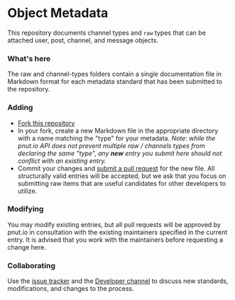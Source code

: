 # Object Metadata

This repository documents channel types and `raw` types that can be attached user, post, channel, and message objects.

### What's here

The raw and channel-types folders contain a single documentation file in Markdown format for each metadata standard that has been submitted to the repository.

### Adding

* [Fork this repository](https://help.github.com/articles/fork-a-repo)
* In your fork, create a new Markdown file in the appropriate directory with a name matching the "type" for your metadata. _Note: while the pnut.io API does not prevent multiple raw / channels types from declaring the same "type", any **new** entry you submit here should not conflict with an existing entry._
* Commit your changes and [submit a pull request](https://help.github.com/articles/using-pull-requests) for the new file. All structurally valid entries will be accepted, but we ask that you focus on submitting raw items that are useful candidates for other developers to utilize.

### Modifying

You may modify existing entries, but all pull requests will be approved by pnut.io in consultation with the existing maintainers specified in the current entry. It is advised that you work with the maintainers before requesting a change here.

### Collaborating

Use the [issue tracker](https://github.com/pnut-api/object-metadata/issues) and the [Developer channel](https://patter.chat/room.html?channel=18) to discuss new standards, modifications, and changes to the process.